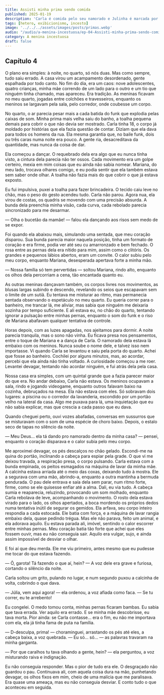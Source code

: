 ```yaml
---
title: Assisti minha prima sendo comida
published: 2025-01-19
description: 'Carla é comida pelo seu namorado e Julinha é marcada por essa cena pelo resto de sua vida!'
tags: [hetero, exibicionismo, incesto]
image: '../../../assets/images/posts/primas.webp'
audio: "/audio/a-menina-incestuosa/ep-04-Assisti-minha-prima-sendo-comida.mp3"
category: A menina incestuosa
draft: false
---
```


## Capítulo 4

O plano era simples: à noite, no quarto, só nós duas. Mas como sempre, tudo saiu errado. A casa virou um acampamento desordenado, gente espalhada por todo canto. No fim do dia, era um caos: nove adolescentes, quatro crianças, minha mãe correndo de um lado para o outro e um tio que ninguém tinha chamado, mas apareceu. Era tradição. As meninas ficavam no meu quarto, jogadas entre colchões e travesseiros, enquanto os meninos se largavam pela sala, pelo corredor, onde coubesse um corpo.

No quarto, o ar parecia pesar mais a cada batida do funk que explodia pelas caixas de som. Minha prima mais velha saiu do banho, a toalha pequena demais para cobrir o que não devia ser mostrado. Carla tinha 18, o corpo já moldado por histórias que ela fazia questão de contar. Diziam que ela dava para todos os homens da rua. Ela mesma garantia que, no baile funk, dois ou três caras numa noite era pouco. A gente ria, desacreditava da quantidade, mas nunca da coisa de dar.

Ela começou a dançar. O requebrado dela era algo que eu nunca tinha visto, a cintura dela parecia não ter ossos. Cada movimento era um golpe certeiro, mexia em mim coisas que eu ainda não sabia nomear. Mariana, do meu lado, trocava olhares comigo, e eu podia sentir que ela também estava sem saber onde olhar. A toalha não fazia mais do que cobrir o que já estava exposto.

Eu fui impulsiva, puxei a toalha para fazer brincadeira. O tecido caiu leve no chão, mas o peso do gesto acendeu tudo. Carla não parou. Agora nua, ela virou de costas, os quadris se movendo com uma precisão absurda. A bunda dela preenchia minha visão, cada curva, cada rebolado parecia sincronizado para me desarmar.

— Olha o bucetão da mamãe! — falou ela dançando aos risos sem medo de se expor.

Foi quando ela abaixou mais, simulando uma sentada, que meu coração disparou. Sua bunda parecia maior naquela posição, tinha um formato de coração e era firme, podia ver até seu cu amarronzado e bem fechado. O rosa entre as pernas dela era nítido para mim, assim como o clitóris. Os grandes e pequenos lábios abertos, eram um convite. O calor subiu pelo meu corpo, enquanto Mariana, desesperada apertava forte a minha mão.

— Nossa família só tem pervertidas — soltou Mariana, rindo alto, enquanto os olhos dela percorriam a cena, tão encantada quanto eu.

As outras meninas dançavam também, os corpos livres nos movimentos, as blusas largas subindo e descendo, revelando os seios que escapavam sem o limite de um sutiã. Eu tentava me misturar ao ritmo, mas permanecia sentada observando o espetáculo no meu quarto. Eu queria correr para o banheiro, me trancar lá, me aliviar, mas sabia que ninguém me deixaria sozinha por tempo suficiente. E ali estava eu, no chão do quarto, tentando ignorar a pulsação entre minhas pernas, enquanto o som do funk e o riso de Mariana abafavam qualquer tentativa de controle.

Horas depois, com as luzes apagadas, nos ajeitamos para dormir. A noite parecia tranquila, mas o sono não vinha. Eu ficava presa nos pensamentos, entre o toque de Mariana e a dança de Carla. O namorado dela estava lá embaixo com os meninos. Nunca soube o nome dele, e talvez isso nem importasse. Vi quando Carla se levantou e saiu pela porta do quarto. Achei que fosse ao banheiro. Cochilei por alguns minutos, mas, ao acordar, percebi que ela ainda não tinha voltado. A curiosidade começou a me roer. Levantei devagar, tentando não acordar ninguém, e fui atrás dela pela casa.

Nossa casa era simples, com um quintal grande que a fazia parecer maior do que era. No andar debaixo, Carla não estava. Os meninos ocupavam a sala, rindo e jogando videogame, enquanto outros falavam baixo na cozinha, debruçados na mesa. Ela não estava com eles. Só sobravam dois lugares: a piscina ou o corredor da lavanderia, escondido por um portão velho na lateral da casa. Algo me puxava para lá, uma inquietação que eu não sabia explicar, mas que crescia a cada passo que eu dava.

Quando cheguei perto, ouvi vozes abafadas, conversas em sussurros que se misturavam com o som de uma espécie de choro baixo. Depois, o estalo seco de tapas no silêncio da noite.

— Meu Deus... ela tá dando pro namorado dentro da minha casa? — pensei, enquanto o coração disparava e o calor subia pelo meu corpo.

Me aproximei devagar, os pés descalços no chão gelado. Escondi-me na quina do portão, inclinando a cabeça para espiar pela grade. O que vi me deixou travada, a respiração presa, o corpo pulsando. Carla estava com a bunda empinada, os peitos esmagados na máquina de lavar da minha mãe. A calcinha estava arriada até o meio das coxas, deixando tudo à mostra. Ele a segurava com uma mão, abrindo-a, enquanto a outra mantinha a bermuda pendurada. O pau dele entrava e saía dela sem parar, num ritmo forte, firme, como se ele quisesse enfiar até a alma. Dali, eu via tudo. A cabeça sumia e reaparecia, reluzindo, provocando um som molhado, enquanto Carla rebolava de leve, acompanhando o movimento. O rosto dela estava virado para o lado, os olhos apertados, a boca mordendo os próprios dedos numa tentativa inútil de segurar os gemidos. Ela arfava, seu corpo inteiro respondia a cada estocada. Ele batia com força, e a máquina de lavar rangia embaixo dela, quase pedindo trégua. Mas ele não parava, feito um animal, e ela adorava aquilo. Eu estava parada ali, imóvel, sentindo o calor escorrer entre minhas pernas. Meu coração batia tão forte que achei que eles fossem ouvir, mas eu não conseguia sair. Aquilo era vulgar, sujo, e ainda assim impossível de desviar o olhar.

E foi aí que deu merda. Ele me viu primeiro, antes mesmo que eu pudesse me tocar do que estava fazendo.

— Ô, garota! Tá fazendo o que aí, hein? — A voz dele era grave e furiosa, cortando o silêncio da noite.

Carla soltou um grito, pulando no lugar, e num segundo puxou a calcinha de volta, cobrindo o que dava.

— Júlia, vem aqui agora! — ela ordenou, a voz afiada como faca. — Se tu correr, eu te arrebento!

Eu congelei. O medo tomou conta, minhas pernas ficaram bambas. Eu sabia que tava errada. Ver aquilo era errado. E se minha mãe descobrisse, eu tava morta. Pior ainda: se Carla contasse... era o fim, eu não me importava com ela, ela já tinha fama de puta na família.

— D-desculpa, prima! — choraminguei, arrastando os pés até eles, a cabeça baixa, a voz quebrada. — Eu só... só... — as palavras travaram na minha garganta.

— Por que caralhos tu tava olhando a gente, hein? — ela perguntou, a voz misturando raiva e indignação.

Eu não conseguia responder. Mas o pior de tudo era ele. O desgraçado não guardou o pau. Continuava ali, com aquela coisa dura na mão, punhetando devagar, os olhos fixos em mim, cheio de uma malícia que me paralisava. Era quase uma ameaça, mas eu não conseguia desviar. E conto tudo o que aconteceu em seguida.